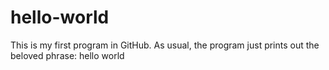 # hello-world
This is my first program in GitHub. As usual, the program just prints out the beloved phrase: hello world
